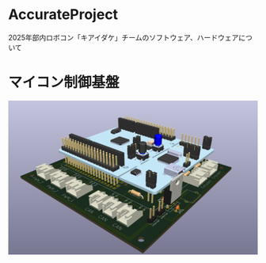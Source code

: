 # AccurateProject
2025年部内ロボコン「キアイダケ」チームのソフトウェア、ハードウェアについて
# マイコン制御基盤

![accurate_image](./Accurate/accurate.png)
